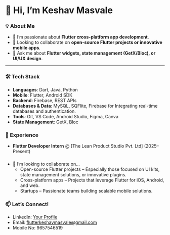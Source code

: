 # 👋 Hi, I’m Keshav Masvale

### 💡 About Me
- 🔭 I’m passionate about **Flutter cross-platform app development**.
- 👯 Looking to collaborate on **open-source Flutter projects or innovative mobile apps**.
- 💬 Ask me about **Flutter widgets, state management (GetX/Bloc), or UI/UX design**.

---

### 🛠️ Tech Stack
- **Languages**: Dart, Java, Python
- **Mobile**: Flutter, Android SDK  
- **Backend**: Firebase, REST APIs
- **Databases & Data**: MySQL, SQFlite, Firebase for Integrating real-time databases and authentication.
- **Tools**: Git, VS Code, Android Studio, Figma, Canva  
- **State Management**: GetX, Bloc  


### 📌 Experience
- **Flutter Developer Intern** @ [The Lean Product Studio Pvt. Ltd] (2025–Present)

###
- 💞️ I’m looking to collaborate on...
    - Open-source Flutter projects – Especially those focused on UI kits, state management solutions, or innovative plugins.
    - Cross-platform apps – Projects that leverage Flutter for iOS, Android, and web.
    - Startups – Passionate teams building scalable mobile solutions.

### 📫 Let’s Connect!
- LinkedIn: [Your Profile](www.linkedin.com/in/keshav-masvale-372bba250)
- Email: flutterkeshavmasvale@gmail.com 
- Mobile No: 9657546519
